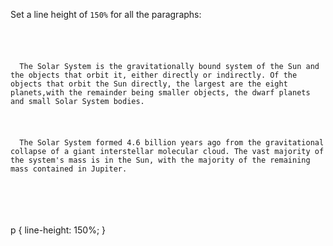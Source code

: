 Set a line height of `150%` for all the paragraphs:

<Editor lang="css" type="exercise">
<code>
<panel lang="html">
<p id="first">
  The Solar System is the gravitationally bound system of the Sun and the objects that orbit it, either directly or indirectly. Of the objects that orbit the Sun directly, the largest are the eight planets,with the remainder being smaller objects, the dwarf planets and small Solar System bodies.
</p>
<p id="second">
  The Solar System formed 4.6 billion years ago from the gravitational collapse of a giant interstellar molecular cloud. The vast majority of the system's mass is in the Sun, with the majority of the remaining mass contained in Jupiter.
</p>
</panel>
<panel lang="css">

</panel>
</code>

<solution>
p {
  line-height: 150%;
}
</solution>
</Editor>